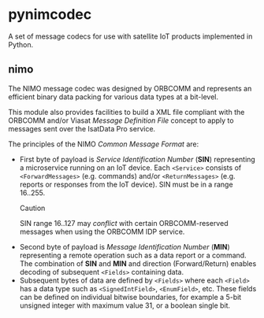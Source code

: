 # pynimcodec

A set of message codecs for use with satellite IoT products implemented
in Python.

## nimo

The NIMO message codec was designed by ORBCOMM and represents an efficient
binary data packing for various data types at a bit-level.

This module also provides facilities to build a XML file compliant with the
ORBCOMM and/or Viasat *Message Definition File* concept to apply to messages
sent over the IsatData Pro service.

The principles of the NIMO *Common Message Format* are:

* First byte of payload is *Service Identification Number* (**SIN**)
representing a microservice running on an IoT device.
Each `<Service>` consists of `<ForwardMessages>` (e.g. commands) and/or
`<ReturnMessages>` (e.g. reports or responses from the IoT device).
SIN must be in a range 16..255.
    > [!CAUTION]
    > SIN range 16..127 may *conflict* with certain ORBCOMM-reserved messages
    > when using the ORBCOMM IDP service.
* Second byte of payload is *Message Identification Number* (**MIN**)
representing a remote operation such as a data report or a command.
The combination of **SIN** and **MIN** and direction (Forward/Return) enables
decoding of subsequent `<Fields>` containing data.
* Subsequent bytes of data are defined by `<Fields>` where each `<Field>` has
a data type such as `<SignedIntField>`, `<EnumField>`, etc.
These fields can be defined on individual bitwise boundaries, for example a
5-bit unsigned integer with maximum value 31, or a boolean single bit.
